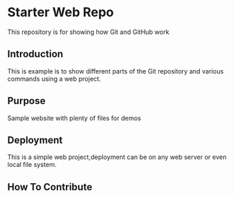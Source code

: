 # Starter Web Repo

This repository is for showing how Git and GitHub work

## Introduction

This is example is to show different parts
of the Git repository and various commands using a web project. 

## Purpose

Sample website with plenty of files for demos

## Deployment

This is a simple web project,deployment
can be on any web server or even local file system.

## How To Contribute
